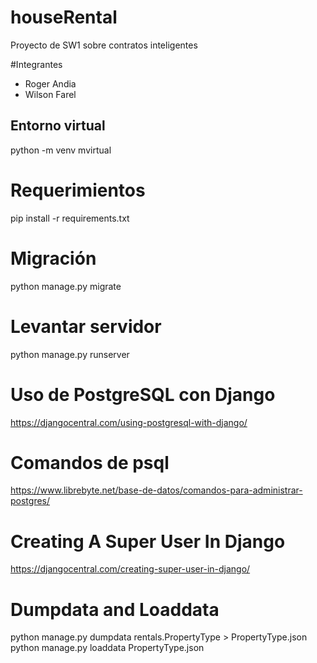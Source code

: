 # houseRental
Proyecto de SW1 sobre contratos inteligentes

#Integrantes

- Roger Andia
- Wilson Farel

## Entorno virtual
python -m venv mvirtual

# Requerimientos
pip install -r requirements.txt

# Migración
python manage.py migrate

# Levantar servidor
python manage.py runserver

# Uso de PostgreSQL con Django
https://djangocentral.com/using-postgresql-with-django/

# Comandos de psql
https://www.librebyte.net/base-de-datos/comandos-para-administrar-postgres/

# Creating A Super User In Django
https://djangocentral.com/creating-super-user-in-django/

# Dumpdata and Loaddata
python manage.py dumpdata rentals.PropertyType > PropertyType.json
python manage.py loaddata PropertyType.json
